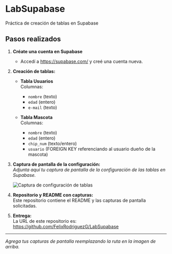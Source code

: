 # LabSupabase

Práctica de creación de tablas en Supabase

## Pasos realizados

1. **Créate una cuenta en Supabase**
   - Accedí a https://supabase.com/ y creé una cuenta nueva.

2. **Creación de tablas:**

   - **Tabla Usuarios**  
     Columnas:  
      - `nombre` (texto)  
      - `edad` (entero)  
      - `e-mail` (texto)

   - **Tabla Mascota**  
     Columnas:  
      - `nombre` (texto)  
      - `edad` (entero)  
      - `chip_num` (texto/entero)  
      - `usuario` (FOREIGN KEY referenciando al usuario dueño de la mascota)

3. **Captura de pantalla de la configuración:**  
   _Adjunta aquí tu captura de pantalla de la configuración de las tablas en Supabase._

   ![Captura de configuración de tablas](ruta/a/tu/captura.png)

4. **Repositorio y README con capturas:**  
   Este repositorio contiene el README y las capturas de pantalla solicitadas.

5. **Entrega:**  
   La URL de este repositorio es:  
   https://github.com/FelixRodriguezG/LabSupabase

---

_Agrega tus capturas de pantalla reemplazando la ruta en la imagen de arriba._
